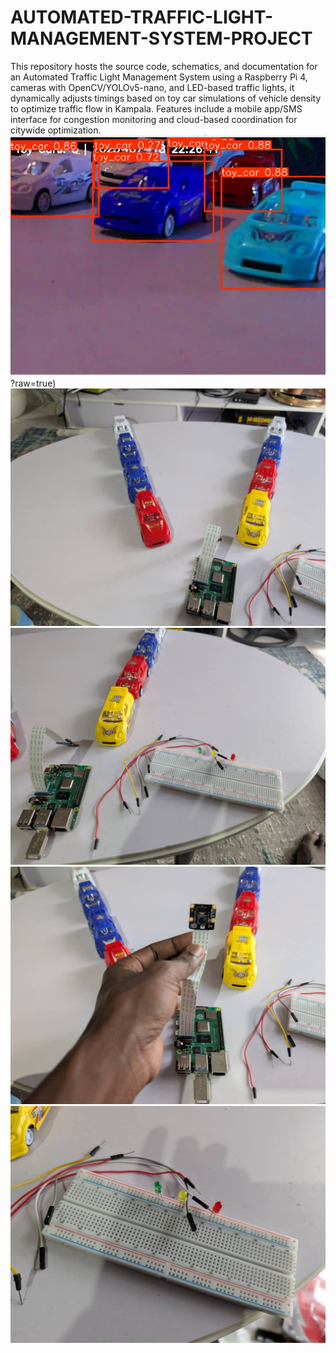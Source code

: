 # AUTOMATED-TRAFFIC-LIGHT-MANAGEMENT-SYSTEM-PROJECT
This repository hosts the source code, schematics, and documentation for an Automated Traffic Light Management System using a Raspberry Pi 4, cameras with OpenCV/YOLOv5-nano, and LED-based traffic lights, it dynamically adjusts timings based on toy car simulations of vehicle density to optimize traffic flow in Kampala. Features include a mobile app/SMS interface for congestion monitoring and cloud-based coordination for citywide optimization.
![image alt](https://github.com/Komukamatracy/AUTOMATED-TRAFFIC-LIGHT-MANAGEMENT-SYSTEM-PROJECT/blob/main/images/Screenshot%20from%202025-07-18%2022-57-43.png)?raw=true)
![image alt](https://github.com/Komukamatracy/AUTOMATED-TRAFFIC-LIGHT-MANAGEMENT-SYSTEM-PROJECT/blob/main/images/image2.jpg?raw=true)
![image alt](https://github.com/Komukamatracy/AUTOMATED-TRAFFIC-LIGHT-MANAGEMENT-SYSTEM-PROJECT/blob/main/images/image3.jpg?raw=true)
![image alt](https://github.com/Komukamatracy/AUTOMATED-TRAFFIC-LIGHT-MANAGEMENT-SYSTEM-PROJECT/blob/main/images/image4.jpg?raw=true)
![image alt](https://github.com/Komukamatracy/AUTOMATED-TRAFFIC-LIGHT-MANAGEMENT-SYSTEM-PROJECT/blob/main/images/image%205.jpg?raw=true)
